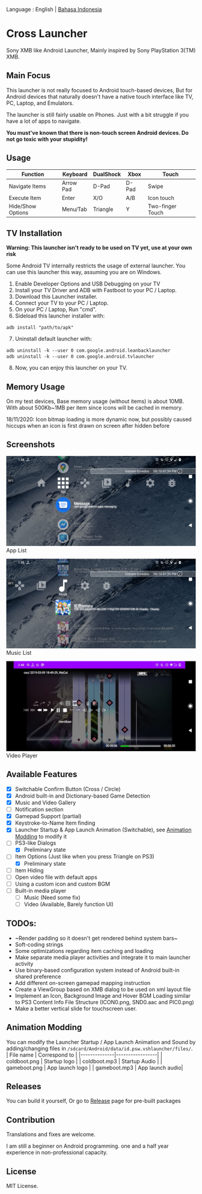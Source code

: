 Language : English | [Bahasa Indonesia](README_ID.md)
# Cross Launcher
Sony XMB like Android Launcher, Mainly inspired by Sony PlayStation 3(TM) XMB.

## Main Focus
This launcher is not really focused to Android touch-based devices, But for Android devices that 
naturally doesn't have a native touch interface like TV, PC, Laptop, and Emulators.

The launcher is still fairly usable on Phones. Just with a bit struggle if you have a
lot of apps to navigate.

**You must've known that there is non-touch screen Android devices. Do not go toxic with your stupidity!**

## Usage
| Function          | Keyboard | DualShock | Xbox     | Touch            |
|-------------------|----------|-----------|----------|------------------|
| Navigate Items    | Arrow Pad| D-Pad     | D-Pad    | Swipe            |
| Execute Item      | Enter    | X/O       | A/B      | Icon touch       |
| Hide/Show Options | Menu/Tab | Triangle  | Y        | Two-finger Touch |

## TV Installation
**Warning: This launcher isn't ready to be used on TV yet, use at your own risk**

Some Android TV internally restricts the usage of external launcher. You can use this launcher this way, 
assuming you are on Windows.

1. Enable Developer Options and USB Debugging on your TV
2. Install your TV Driver and ADB with Fastboot to your PC / Laptop.
3. Download this Launcher installer.
4. Connect your TV to your PC / Laptop.
5. On your PC / Laptop, Run "cmd".
6. Sideload this launcher installer with:
```
adb install "path/to/apk"
```
7. Uninstall default launcher with:
```
adb uninstall -k --user 0 com.google.android.leanbacklauncher
adb uninstall -k --user 0 com.google.android.tvlauncher
```
8. Now, you can enjoy this launcher on your TV.

## Memory Usage
On my test devices, Base memory usage (without items) is about 10MB.
With about 500Kb~1MB per item since icons will be cached in memory.

18/11/2020: Icon bitmap loading is more dynamic now, but possibly caused hiccups when
an icon is first drawn on screen after hidden before

## Screenshots
![Apps list screenshot](readme_asset/ss_apl.png)
App List

![Music list screenshot](readme_asset/ss_musiclist.png)
Music List

![Video player screenshot](readme_asset/ss_videoplayer.png)
Video Player

## Available Features
- [x] Switchable Confirm Button (Cross / Circle)
- [x] Android built-in and Dictionary-based Game Detection
- [x] Music and Video Gallery
- [ ] Notification section
- [x] Gamepad Support (partial)
- [x] Keystroke-to-Name Item finding
- [x] Launcher Startup & App Launch Animation (Switchable), see 
[Animation Modding](https://github.com/EmiyaSyahriel/CrossLauncher/blob/master/README.md#animation-modding) to modify it
- [ ] PS3-like Dialogs
  - [x] Preliminary state
- [ ] Item Options (Just like when you press Triangle on PS3)
  - [x] Preliminary state
- [ ] Item Hiding
- [ ] Open video file with default apps
- [ ] Using a custom icon and custom BGM
- [ ] Built-in media player
  - [ ] Music (Need some fix)
  - [ ] Video (Available, Barely function UI)
  
## TODOs:
- ~Render padding so it doesn't get rendered behind system bars~
- Soft-coding strings
- Some optimizations regarding item caching and loading
- Make separate media player activities and integrate it to main launcher activity
- Use binary-based configuration system instead of Android built-in shared preference
- Add different on-screen gamepad mapping instruction
- Create a ViewGroup based on XMB dialog to be used on xml layout file
- Implement an Icon, Background Image and Hover BGM Loading similar to PS3 Content Info File Structure (ICON0.png, SND0.aac and PIC0.png)
- Make a better vertical slide for touchscreen user.

## Animation Modding
You can modify the Launcher Startup / App Launch Animation and Sound by
adding/changing files in `/sdcard/Android/data/id.psw.vshlauncher/files/`.
| File name    | Correspond to   |
|--------------|-----------------|
| coldboot.png | Startup logo    |
| coldboot.mp3 | Startup Audio   |
| gameboot.png | App launch logo |
| gameboot.mp3 | App launch audio|

## Releases
You can build it yourself, Or go to [Release](https://github.com/EmiyaSyahriel/CrossLauncher/releases)
page for pre-built packages

## Contribution
Translations and fixes are welcome.

I am still a beginner on Android programming. one and a half year experience in non-professional capacity.

## License
MIT License.
